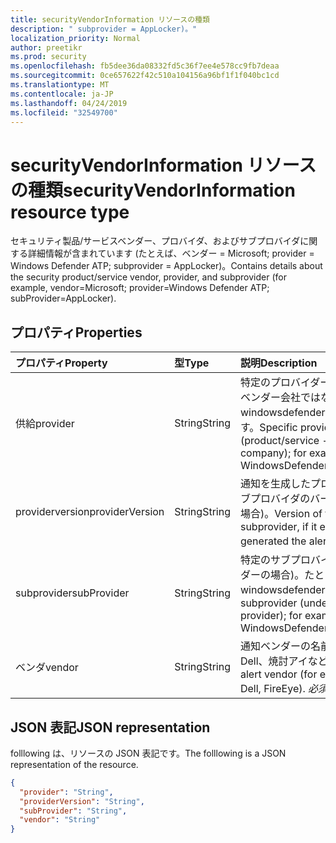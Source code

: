 ```yaml
---
title: securityVendorInformation リソースの種類
description: " subprovider = AppLocker)。"
localization_priority: Normal
author: preetikr
ms.prod: security
ms.openlocfilehash: fb5dee36da08332fd5c36f7ee4e578cc9fb7deaa
ms.sourcegitcommit: 0ce657622f42c510a104156a96bf1f1f040bc1cd
ms.translationtype: MT
ms.contentlocale: ja-JP
ms.lasthandoff: 04/24/2019
ms.locfileid: "32549700"
---
```

# <a name="securityvendorinformation-resource-type"></a><span data-ttu-id="40e55-103">securityVendorInformation リソースの種類</span><span class="sxs-lookup"><span data-stu-id="40e55-103">securityVendorInformation resource type</span></span>

<span data-ttu-id="40e55-104">セキュリティ製品/サービスベンダー、プロバイダ、およびサブプロバイダに関する詳細情報が含まれています (たとえば、ベンダー = Microsoft; provider = Windows Defender ATP; subprovider = AppLocker)。</span><span class="sxs-lookup"><span data-stu-id="40e55-104">Contains details about the security product/service vendor, provider, and subprovider (for example, vendor=Microsoft; provider=Windows Defender ATP; subProvider=AppLocker).</span></span>

## <a name="properties"></a><span data-ttu-id="40e55-105">プロパティ</span><span class="sxs-lookup"><span data-stu-id="40e55-105">Properties</span></span>

| <span data-ttu-id="40e55-106">プロパティ</span><span class="sxs-lookup"><span data-stu-id="40e55-106">Property</span></span>   | <span data-ttu-id="40e55-107">型</span><span class="sxs-lookup"><span data-stu-id="40e55-107">Type</span></span>|<span data-ttu-id="40e55-108">説明</span><span class="sxs-lookup"><span data-stu-id="40e55-108">Description</span></span>|
|:---------------|:--------|:----------|
|<span data-ttu-id="40e55-109">供給</span><span class="sxs-lookup"><span data-stu-id="40e55-109">provider</span></span> |<span data-ttu-id="40e55-110">String</span><span class="sxs-lookup"><span data-stu-id="40e55-110">String</span></span>|<span data-ttu-id="40e55-111">特定のプロバイダー (製品/サービス-ベンダー会社ではない)。たとえば、windowsdefenderatp のようになります。</span><span class="sxs-lookup"><span data-stu-id="40e55-111">Specific provider (product/service - not vendor company); for example, WindowsDefenderATP.</span></span>|
|<span data-ttu-id="40e55-112">providerversion</span><span class="sxs-lookup"><span data-stu-id="40e55-112">providerVersion</span></span>|<span data-ttu-id="40e55-113">String</span><span class="sxs-lookup"><span data-stu-id="40e55-113">String</span></span>|<span data-ttu-id="40e55-114">通知を生成したプロバイダーまたはサブプロバイダのバージョン (存在する場合)。</span><span class="sxs-lookup"><span data-stu-id="40e55-114">Version of the provider or subprovider, if it exists, that generated the alert.</span></span> <span data-ttu-id="40e55-115">*必須*</span><span class="sxs-lookup"><span data-stu-id="40e55-115">*Required*</span></span>|
|<span data-ttu-id="40e55-116">subprovider</span><span class="sxs-lookup"><span data-stu-id="40e55-116">subProvider</span></span>|<span data-ttu-id="40e55-117">String</span><span class="sxs-lookup"><span data-stu-id="40e55-117">String</span></span>|<span data-ttu-id="40e55-118">特定のサブプロバイダ (集計プロバイダーの場合)。たとえば、windowsdefenderatp。</span><span class="sxs-lookup"><span data-stu-id="40e55-118">Specific subprovider (under aggregating provider); for example, WindowsDefenderATP.SmartScreen.</span></span>|
|<span data-ttu-id="40e55-119">ベンダ</span><span class="sxs-lookup"><span data-stu-id="40e55-119">vendor</span></span> |<span data-ttu-id="40e55-120">String</span><span class="sxs-lookup"><span data-stu-id="40e55-120">String</span></span>|<span data-ttu-id="40e55-121">通知ベンダーの名前 (Microsoft、Dell、焼討アイなど)。</span><span class="sxs-lookup"><span data-stu-id="40e55-121">Name of the alert vendor (for example, Microsoft, Dell, FireEye).</span></span> <span data-ttu-id="40e55-122">*必須*</span><span class="sxs-lookup"><span data-stu-id="40e55-122">*Required*</span></span>|


## <a name="json-representation"></a><span data-ttu-id="40e55-123">JSON 表記</span><span class="sxs-lookup"><span data-stu-id="40e55-123">JSON representation</span></span>

<span data-ttu-id="40e55-124">folllowing は、リソースの JSON 表記です。</span><span class="sxs-lookup"><span data-stu-id="40e55-124">The folllowing is a JSON representation of the resource.</span></span>
<!-- {
  "blockType": "resource",
  "optionalProperties": [

  ],
  "@odata.type": "microsoft.graph.securityVendorInformation"
}-->

```json
{
  "provider": "String",
  "providerVersion": "String",
  "subProvider": "String",
  "vendor": "String"
}

```

<!-- uuid: 8fcb5dbc-d5aa-4681-8e31-b001d5168d79
2015-10-25 14:57:30 UTC -->
<!-- {
  "type": "#page.annotation",
  "description": "securityVendorInformation resource",
  "keywords": "",
  "section": "documentation",
  "tocPath": ""
}-->

